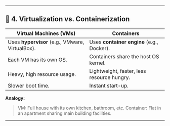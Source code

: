 
---

## 🔹 **4. Virtualization vs. Containerization**

| Virtual Machines (VMs) | Containers |
| ----------------------------------------------- | ------------------------------------------ |
| Uses **hypervisor** (e.g., VMware, VirtualBox). | Uses **container engine** (e.g., Docker). |
| Each VM has its own OS. | Containers share the host OS kernel. |
| Heavy, high resource usage. | Lightweight, faster, less resource hungry. |
| Slower boot time. | Instant start-up. |

**Analogy:**

> VM: Full house with its own kitchen, bathroom, etc.
> Container: Flat in an apartment sharing main building facilities.

---